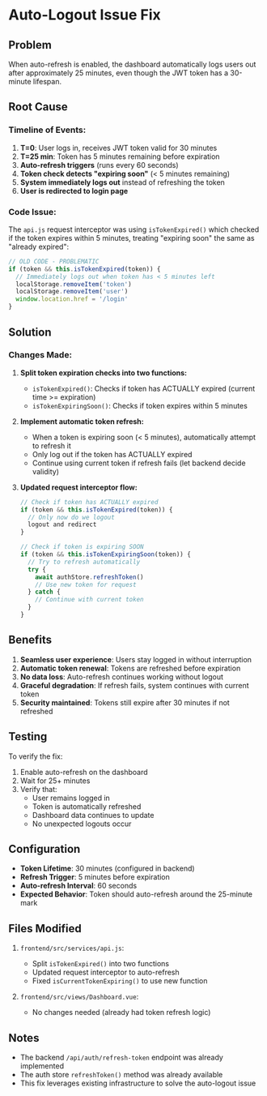 # Auto-Logout Issue Fix

## Problem
When auto-refresh is enabled, the dashboard automatically logs users out after approximately 25 minutes, even though the JWT token has a 30-minute lifespan.

## Root Cause

### Timeline of Events:
1. **T=0**: User logs in, receives JWT token valid for 30 minutes
2. **T=25 min**: Token has 5 minutes remaining before expiration
3. **Auto-refresh triggers** (runs every 60 seconds)
4. **Token check detects "expiring soon"** (< 5 minutes remaining)
5. **System immediately logs out** instead of refreshing the token
6. **User is redirected to login page**

### Code Issue:
The `api.js` request interceptor was using `isTokenExpired()` which checked if the token expires within 5 minutes, treating "expiring soon" the same as "already expired":

```javascript
// OLD CODE - PROBLEMATIC
if (token && this.isTokenExpired(token)) {
  // Immediately logs out when token has < 5 minutes left
  localStorage.removeItem('token')
  localStorage.removeItem('user')
  window.location.href = '/login'
}
```

## Solution

### Changes Made:

1. **Split token expiration checks into two functions:**
   - `isTokenExpired()`: Checks if token has ACTUALLY expired (current time >= expiration)
   - `isTokenExpiringSoon()`: Checks if token expires within 5 minutes

2. **Implement automatic token refresh:**
   - When a token is expiring soon (< 5 minutes), automatically attempt to refresh it
   - Only log out if the token has ACTUALLY expired
   - Continue using current token if refresh fails (let backend decide validity)

3. **Updated request interceptor flow:**
   ```javascript
   // Check if token has ACTUALLY expired
   if (token && this.isTokenExpired(token)) {
     // Only now do we logout
     logout and redirect
   }
   
   // Check if token is expiring SOON
   if (token && this.isTokenExpiringSoon(token)) {
     // Try to refresh automatically
     try {
       await authStore.refreshToken()
       // Use new token for request
     } catch {
       // Continue with current token
     }
   }
   ```

## Benefits

1. **Seamless user experience**: Users stay logged in without interruption
2. **Automatic token renewal**: Tokens are refreshed before expiration
3. **No data loss**: Auto-refresh continues working without logout
4. **Graceful degradation**: If refresh fails, system continues with current token
5. **Security maintained**: Tokens still expire after 30 minutes if not refreshed

## Testing

To verify the fix:
1. Enable auto-refresh on the dashboard
2. Wait for 25+ minutes
3. Verify that:
   - User remains logged in
   - Token is automatically refreshed
   - Dashboard data continues to update
   - No unexpected logouts occur

## Configuration

- **Token Lifetime**: 30 minutes (configured in backend)
- **Refresh Trigger**: 5 minutes before expiration
- **Auto-refresh Interval**: 60 seconds
- **Expected Behavior**: Token should auto-refresh around the 25-minute mark

## Files Modified

1. `frontend/src/services/api.js`:
   - Split `isTokenExpired()` into two functions
   - Updated request interceptor to auto-refresh
   - Fixed `isCurrentTokenExpiring()` to use new function

2. `frontend/src/views/Dashboard.vue`:
   - No changes needed (already had token refresh logic)

## Notes

- The backend `/api/auth/refresh-token` endpoint was already implemented
- The auth store `refreshToken()` method was already available
- This fix leverages existing infrastructure to solve the auto-logout issue
